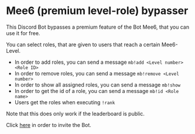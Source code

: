 # Mee6 (premium level-role) bypasser

This Discord Bot bypasses a premium feature of the Bot Mee6, that you can use it for free.

You can select roles, that are given to users that reach a certain Mee6-Level.

* In order to add roles, you can send a message `mb!add <Level number> <Role ID>`
* In order to remove roles, you can send a message `mb!remove <Level number>`
* In order to show all assigned roles, you can send a message `mb!show`
* In order to get the id of a role, you can send a message `mb!id <Role name>`
* Users get the roles when executing `!rank`

Note that this does only work if the leaderboard is public.

Click [here](https://discordapp.com/api/oauth2/authorize?client_id=644830792845099009&permissions=268435456&scope=bot) in order to invite the Bot.
